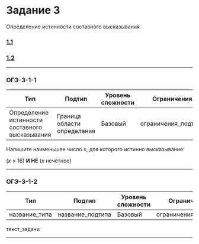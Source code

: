 # Задание 3

Определение истинности составного высказывания

### [1.1](#ОГЭ-3-1-1)
### [1.2](#ОГЭ-3-1-2)

***

<h3 name="ОГЭ-3-1-1">ОГЭ-3-1-1<a class="anchor-link" href="ОГЭ-3-1-1"></a></h3>

| Тип | Подтип | Уровень сложности | Ограничения | Стадия |
| --- | ------ | ----------------- | ----------- | ------ |
| Определение истинности составного высказывания | Граница области определения | Базовый | ограничения_подтипа | :large_orange_diamond: |
 
Напишите наименьшее число <i>x</i>, для которого истинно высказывание: 

(<i>x</i> > 16) <b>И НЕ</b> (<i>x</i> нечётное)
 
 ***
 
 <h3 name="ОГЭ-3-1-2">ОГЭ-3-1-2<a class="anchor-link" href="ОГЭ-3-1-2"></a></h3>

| Тип | Подтип | Уровень сложности | Ограничения | Стадия |
| --- | ------ | ----------------- | ----------- | ------ |
| название_типа | название_подтипа | Базовый | ограничения_подтипа | :red_circle: |
 
 текст_задачи
 
 ***